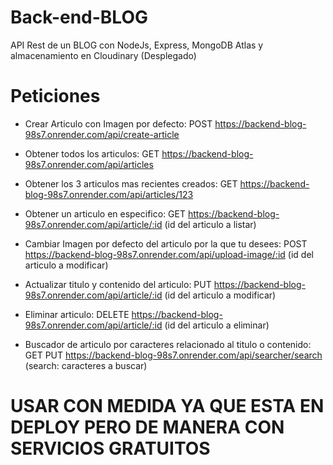 # Back-end-BLOG
API Rest de un BLOG  con NodeJs, Express, MongoDB Atlas y almacenamiento en Cloudinary (Desplegado)

# Peticiones

- Crear Articulo con Imagen por defecto: 
POST   https://backend-blog-98s7.onrender.com/api/create-article

- Obtener  todos los articulos:
GET https://backend-blog-98s7.onrender.com/api/articles

- Obtener los 3 articulos mas recientes creados:
GET https://backend-blog-98s7.onrender.com/api/articles/123

- Obtener un articulo en especifico:
GET https://backend-blog-98s7.onrender.com/api/article/:id   (id del articulo a listar)

- Cambiar Imagen por defecto del articulo por la que tu desees:
POST https://backend-blog-98s7.onrender.com/api/upload-image/:id  (id del articulo a modificar)

- Actualizar titulo y contenido del articulo:
PUT https://backend-blog-98s7.onrender.com/api/article/:id   (id del articulo a modificar)

- Eliminar articulo:
DELETE  https://backend-blog-98s7.onrender.com/api/article/:id   (id del articulo a eliminar)

- Buscador de articulo por caracteres relacionado al titulo o contenido:
GET PUT https://backend-blog-98s7.onrender.com/api/searcher/search   (search: caracteres a buscar)

# USAR CON MEDIDA YA QUE ESTA EN DEPLOY PERO DE MANERA CON SERVICIOS GRATUITOS

